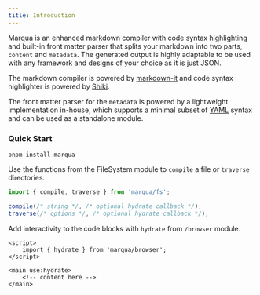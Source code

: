 ```yaml
---
title: Introduction
---
```


Marqua is an enhanced markdown compiler with code syntax highlighting and built-in front matter parser that splits your markdown into two parts, `content` and `metadata`. The generated output is highly adaptable to be used with any framework and designs of your choice as it is just JSON.

The markdown compiler is powered by [markdown-it](https://github.com/markdown-it/markdown-it) and code syntax highlighter is powered by [Shiki](https://github.com/shikijs/shiki).

The front matter parser for the `metadata` is powered by a lightweight implementation in-house, which supports a minimal subset of [YAML](https://yaml.org/) syntax and can be used as a standalone module.

### Quick Start

```
pnpm install marqua
```

Use the functions from the FileSystem module to `compile` a file or `traverse` directories.

```javascript
import { compile, traverse } from 'marqua/fs';

compile(/* string */, /* optional hydrate callback */);
traverse(/* options */, /* optional hydrate callback */);
```

Add interactivity to the code blocks with `hydrate` from `/browser` module.

```svelte
<script>
	import { hydrate } from 'marqua/browser';
</script>

<main use:hydrate>
	<!-- content here -->
</main>
```
